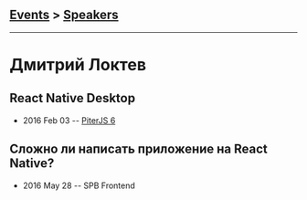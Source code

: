 ## [Events](../README.md) > [Speakers](../speakers.md)
---

# Дмитрий Локтев

## React Native Desktop
- 2016 Feb 03 -- [PiterJS 6](https://www.youtube.com/watch?v=3lSUKW6KK0I)    
## Сложно ли написать приложение на React Native?
- 2016 May 28 -- SPB Frontend    
